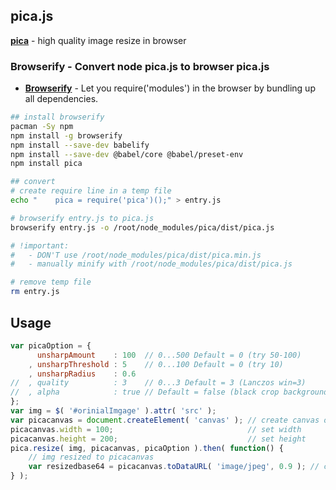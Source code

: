 ## pica.js
[**pica**](https://github.com/nodeca/pica) - high quality image resize in browser

### Browserify - Convert node pica.js to browser pica.js
- [**Browserify**](browserify.org) - Let you require('modules') in the browser by bundling up all dependencies.

```sh
## install browserify
pacman -Sy npm
npm install -g browserify
npm install --save-dev babelify
npm install --save-dev @babel/core @babel/preset-env
npm install pica

## convert
# create require line in a temp file
echo "    pica = require('pica')();" > entry.js

# browserify entry.js to pica.js
browserify entry.js -o /root/node_modules/pica/dist/pica.js

# !important: 
#   - DON'T use /root/node_modules/pica/dist/pica.min.js
#   - manually minify with /root/node_modules/pica/dist/pica.js

# remove temp file
rm entry.js
```

## Usage
```js
var picaOption = {
	  unsharpAmount    : 100  // 0...500 Default = 0 (try 50-100)
	, unsharpThreshold : 5    // 0...100 Default = 0 (try 10)
	, unsharpRadius    : 0.6
//	, quality          : 3    // 0...3 Default = 3 (Lanczos win=3)
//	, alpha            : true // Default = false (black crop background)
};
var img = $( '#orinialImgage' ).attr( 'src' );
var picacanvas = document.createElement( 'canvas' ); // create canvas object
picacanvas.width = 100;                              // set width
picacanvas.height = 200;                             // set height
pica.resize( img, picacanvas, picaOption ).then( function() {
	// img resized to picacanvas
	var resizedbase64 = picacanvas.toDataURL( 'image/jpeg', 0.9 ); // canvas to base64 (jpg, qualtity)
} );
```
